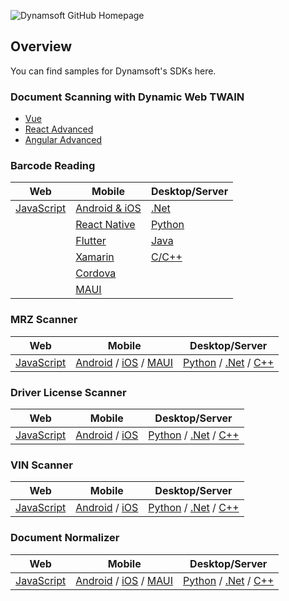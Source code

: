![Dynamsoft GitHub Homepage](https://www.dynamsoft.com/blog/wp-content/uploads/2021/11/github-dynamsoft-banner.jpg)
## Overview

You can find samples for Dynamsoft's SDKs here.


### Document Scanning with Dynamic Web TWAIN

* [Vue](https://github.com/dynamsoft/web-twain-vue-advanced)
* [React Advanced](https://github.com/Dynamsoft/dwt-react-advanced)
* [Angular Advanced](https://github.com/Dynamsoft/dwt-angular-advanced)


### Barcode Reading
| Web      | Mobile         | Desktop/Server |
| ----------- | ----------- |-----------    |
| [JavaScript](https://github.com/Dynamsoft/barcode-reader-javascript-samples)      | [Android & iOS](https://github.com/Dynamsoft/barcode-reader-mobile-samples)       |  [.Net](https://github.com/Dynamsoft/barcode-reader-dotnet-samples)             |
|    | [React Native](https://github.com/Dynamsoft/capture-vision-react-native-samples)        |   [Python](https://github.com/Dynamsoft/barcode-reader-python-samples)             |
|    | [Flutter](https://github.com/Dynamsoft/capture-vision-flutter-samples)         |  [Java](https://github.com/Dynamsoft/barcode-reader-java-samples)             |
|    | [Xamarin](https://github.com/Dynamsoft/capture-vision-xamarin-forms-samples)      |  [C/C++](https://github.com/Dynamsoft/barcode-reader-c-cpp-samples)
|    | [Cordova](https://github.com/Dynamsoft/capture-vision-cordova-samples)  |  |
|    | [MAUI](https://github.com/Dynamsoft/barcode-reader-maui-samples)  |  |  



### MRZ Scanner
| Web      | Mobile         | Desktop/Server |
| ----------- | ----------- | -------------- |
| [JavaScript](https://github.com/Dynamsoft/mrz-scanner-javascript) | [Android](https://github.com/Dynamsoft/mrz-scanner-mobile/tree/main/android/samples/ScanMRZ) / [iOS](https://github.com/Dynamsoft/mrz-scanner-mobile/tree/main/ios/samples/ScanMRZ) / [MAUI](https://github.com/Dynamsoft/mrz-scanner-mobile-maui) | [Python](https://github.com/Dynamsoft/capture-vision-python-samples/blob/main/Samples/mrz_scanner.py) / [.Net](https://github.com/Dynamsoft/capture-vision-dotnet-samples/tree/main/Samples/MRZScanner) / [C++](https://github.com/Dynamsoft/capture-vision-cpp-samples/tree/main/Samples/MRZScanner) |

### Driver License Scanner
| Web      | Mobile         | Desktop/Server |
| ----------- | ----------- | -------------- |
| [JavaScript](https://github.com/Dynamsoft/barcode-reader-javascript-samples/tree/main/use-case/read-a-drivers-license) | [Android](https://github.com/Dynamsoft/capture-vision-mobile-samples/tree/main/Android/DriversLicenseScanner) / [iOS](https://github.com/Dynamsoft/capture-vision-mobile-samples/tree/main/ios/DriversLicenseScanner) | [Python](https://github.com/Dynamsoft/capture-vision-python-samples/blob/main/Samples/driver_license_scanner.py) / [.Net](https://github.com/Dynamsoft/capture-vision-dotnet-samples/tree/main/Samples/DriverLicenseScanner) / [C++](https://github.com/Dynamsoft/capture-vision-cpp-samples/tree/main/Samples/DriverLicenseScanner) |

### VIN Scanner
| Web      | Mobile         | Desktop/Server |
| ----------- | ----------- | -------------- |
| [JavaScript](https://github.com/Dynamsoft/capture-vision-javascript-samples/tree/main/VINScanner) | [Android](https://github.com/Dynamsoft/capture-vision-mobile-samples/tree/main/Android/VINScanner) / [iOS](https://github.com/Dynamsoft/capture-vision-mobile-samples/tree/main/ios/VINScanner) | [Python](https://github.com/Dynamsoft/capture-vision-python-samples/blob/main/Samples/vin_scanner.py) / [.Net](https://github.com/Dynamsoft/capture-vision-dotnet-samples/tree/main/Samples/VINScanner) / [C++](https://github.com/Dynamsoft/capture-vision-cpp-samples/tree/main/Samples/VINScanner) |

### Document Normalizer
| Web      | Mobile         | Desktop/Server |
| ----------- | ----------- | -------------- |
| [JavaScript](https://github.com/Dynamsoft/document-normalizer-javascript-samples/tree/main) | [Android](https://github.com/Dynamsoft/capture-vision-mobile-samples/tree/main/Android/DocumentScanner) / [iOS](https://github.com/Dynamsoft/capture-vision-mobile-samples/tree/main/ios/DocumentScanner) / [MAUI](https://github.com/Dynamsoft/capture-vision-maui-samples/tree/main/DocumentScanner) | [Python](https://github.com/Dynamsoft/capture-vision-python-samples/blob/main/Samples/document_scanner.py) / [.Net](https://github.com/Dynamsoft/capture-vision-dotnet-samples/tree/main/Samples/DocumentScanner) / [C++](https://github.com/Dynamsoft/capture-vision-cpp-samples/tree/main/Samples/DocumentScanner) |


